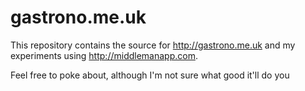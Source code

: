 gastrono.me.uk
==============

This repository contains the source for http://gastrono.me.uk and my experiments using http://middlemanapp.com.

Feel free to poke about, although I'm not sure what good it'll do you
